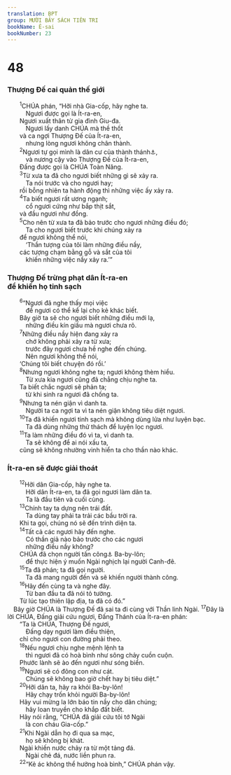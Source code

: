 ```yaml
---
translation: BPT
group: MƯỜI BẢY SÁCH TIÊN TRI
bookName: Ê-sai 
bookNumber: 23
---
```


<div class="title"><h1>48</h1><h3>Thượng Đế cai quản thế giới</h3></div>
<span class="verse es_48_1">  <sup>1</sup>CHÚA phán, “Hỡi nhà Gia-cốp, hãy nghe ta.<br/>   Ngươi được gọi là Ít-ra-en,<br/>  Ngươi xuất thân từ gia đình Giu-đa.<br/>   Ngươi lấy danh CHÚA mà thề thốt<br/>  và ca ngợi Thượng Đế của Ít-ra-en,<br/>   nhưng lòng ngươi không chân thành.<br/></span>
<span class="verse es_48_2">  <sup>2</sup>Ngươi tự gọi mình là dân cư của thành thánh<a data-toggle="tooltip" data-placement="bottom" title="Tức thành Giê-ru-sa-lem.">⚓</a>,<br/>   và nương cậy vào Thượng Đế của Ít-ra-en,<br/>  Đấng được gọi là CHÚA Toàn Năng.<br/></span>
<span class="verse es_48_3">  <sup>3</sup>Từ xưa ta đã cho ngươi biết những gì sẽ xảy ra.<br/>   Ta nói trước và cho ngươi hay;<br/>  rồi bỗng nhiên ta hành động thì những việc ấy xảy ra.<br/></span>
<span class="verse es_48_4">  <sup>4</sup>Ta biết ngươi rất ương ngạnh;<br/>   cổ ngươi cứng như bắp thịt sắt,<br/>  và đầu ngươi như đồng.<br/></span>
<span class="verse es_48_5">  <sup>5</sup>Cho nên từ xưa ta đã bảo trước cho ngươi những điều đó;<br/>   Ta cho ngươi biết trước khi chúng xảy ra<br/>  để ngươi không thể nói,<br/>   ‘Thần tượng của tôi làm những điều nầy,<br/>  các tượng chạm bằng gỗ và sắt của tôi<br/>   khiến những việc nầy xảy ra.’”<br/></span>
<div class="title"><h3>Thượng Đế trừng phạt dân Ít-ra-en<br/>để khiến họ tinh sạch</h3></div>
<span class="verse es_48_6">  <sup>6</sup>“Ngươi đã nghe thấy mọi việc<br/>   để ngươi có thể kể lại cho kẻ khác biết.<br/>  Bây giờ ta sẽ cho ngươi biết những điều mới lạ,<br/>   những điều kín giấu mà ngươi chưa rõ.<br/></span>
<span class="verse es_48_7">  <sup>7</sup>Những điều nầy hiện đang xảy ra<br/>   chớ không phải xảy ra từ xưa;<br/>   trước đây ngươi chưa hề nghe đến chúng.<br/>   Nên ngươi không thể nói,<br/>  ‘Chúng tôi biết chuyện đó rồi.’<br/></span>
<span class="verse es_48_8">  <sup>8</sup>Nhưng ngươi không nghe ta; ngươi không thèm hiểu.<br/>   Từ xưa kia ngươi cũng đã chẳng chịu nghe ta.<br/>  Ta biết chắc ngươi sẽ phản ta;<br/>   từ khi sinh ra ngươi đã chống ta.<br/></span>
<span class="verse es_48_9">  <sup>9</sup>Nhưng ta nén giận vì danh ta.<br/>   Người ta ca ngợi ta vì ta nén giận không tiêu diệt ngươi.<br/></span>
<span class="verse es_48_10">  <sup>10</sup>Ta đã khiến ngươi tinh sạch mà không dùng lửa như luyện bạc.<br/>   Ta đã dùng những thử thách để luyện lọc ngươi.<br/></span>
<span class="verse es_48_11">  <sup>11</sup>Ta làm những điều đó vì ta, vì danh ta.<br/>   Ta sẽ không để ai nói xấu ta,<br/>  cũng sẽ không nhường vinh hiển ta cho thần nào khác.<br/></span>
<div class="title"><h3>Ít-ra-en sẽ được giải thoát</h3></div>
<span class="verse es_48_12">  <sup>12</sup>Hỡi dân Gia-cốp, hãy nghe ta.<br/>   Hỡi dân Ít-ra-en, ta đã gọi ngươi làm dân ta.<br/>   Ta là đầu tiên và cuối cùng.<br/></span>
<span class="verse es_48_13">  <sup>13</sup>Chính tay ta dựng nên trái đất.<br/>   Ta dùng tay phải ta trải các bầu trời ra.<br/>  Khi ta gọi, chúng nó sẽ đến trình diện ta.<br/></span>
<span class="verse es_48_14">  <sup>14</sup>Tất cả các ngươi hãy đến nghe.<br/>   Có thần giả nào bảo trước cho các ngươi<br/>   những điều nầy không?<br/>  CHÚA đã chọn người tấn công<a data-toggle="tooltip" data-placement="bottom" title="Đây có lẽ là Xi-ru, vua Ba-tư. Ông trị vì khoảng năm 550–530 trước Công nguyên.">⚓</a> Ba-by-lôn;<br/>   để thực hiện ý muốn Ngài nghịch lại người Canh-đê.<br/></span>
<span class="verse es_48_15">  <sup>15</sup>Ta đã phán; ta đã gọi người.<br/>   Ta đã mang người đến và sẽ khiến người thành công.<br/></span>
<span class="verse es_48_16">  <sup>16</sup>Hãy đến cùng ta và nghe đây.<br/>   Từ ban đầu ta đã nói tỏ tường.<br/>  Từ lúc tạo thiên lập địa, ta đã có đó.”<br/> Bây giờ CHÚA là Thượng Đế đã sai ta đi cùng với Thần linh Ngài.</span>
<span class="verse es_48_17"><sup>17</sup>Đây là lời CHÚA, Đấng giải cứu ngươi, Đấng Thánh của Ít-ra-en phán:<br/>  “Ta là CHÚA, Thượng Đế ngươi,<br/>   Đấng dạy ngươi làm điều thiện,<br/>  chỉ cho ngươi con đường phải theo.<br/></span>
<span class="verse es_48_18">  <sup>18</sup>Nếu ngươi chịu nghe mệnh lệnh ta<br/>   thì ngươi đã có hoà bình như sông chảy cuồn cuộn.<br/>  Phước lành sẽ ào đến ngươi như sóng biển.<br/></span>
<span class="verse es_48_19">  <sup>19</sup>Ngươi sẽ có đông con như cát.<br/>   Chúng sẽ không bao giờ chết hay bị tiêu diệt.”<br/></span>
<span class="verse es_48_20">  <sup>20</sup>Hỡi dân ta, hãy ra khỏi Ba-by-lôn!<br/>   Hãy chạy trốn khỏi người Ba-by-lôn!<br/>  Hãy vui mừng la lớn báo tin nầy cho dân chúng;<br/>   hãy loan truyền cho khắp đất biết.<br/>  Hãy nói rằng, “CHÚA đã giải cứu tôi tớ Ngài<br/>   là con cháu Gia-cốp.”<br/></span>
<span class="verse es_48_21">  <sup>21</sup>Khi Ngài dẫn họ đi qua sa mạc,<br/>   họ sẽ không bị khát.<br/>  Ngài khiến nước chảy ra từ một tảng đá.<br/>   Ngài chẻ đá, nước liền phun ra.<br/></span>
<span class="verse es_48_22">  <sup>22</sup>“Kẻ ác không thể hưởng hoà bình,” CHÚA phán vậy.<br/></span>
